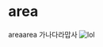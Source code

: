# area
areaarea
가나다라맙사
![lol](https://www.google.co.kr/url?sa=i&rct=j&q=&esrc=s&source=images&cd=&cad=rja&uact=8&ved=0ahUKEwiRkcC3zb7UAhVCHpQKHSRWBMAQjRwIBw&url=https%3A%2F%2Fnamu.wiki%2Fw%2F%25EC%2598%25A4%25EB%25B2%2584%25EC%259B%258C%25EC%25B9%2598&psig=AFQjCNGVHybezqdoB9kXo1RzJ3WCDP7cCQ&ust=1497573301544479)

